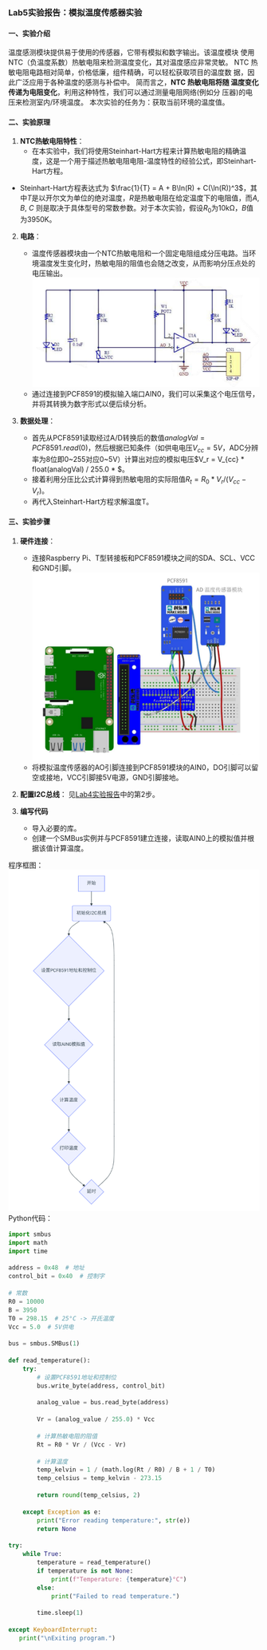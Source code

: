 ### Lab5实验报告：模拟温度传感器实验

#### 一、实验介绍
温度感测模块提供易于使用的传感器，它带有模拟和数字输出。该温度模块
使用 NTC（负温度系数）热敏电阻来检测温度变化，其对温度感应非常灵敏。
NTC 热敏电阻电路相对简单，价格低廉，组件精确，可以轻松获取项目的温度数
据，因此广泛应用于各种温度的感测与补偿中。 简而言之，**NTC 热敏电阻将随
温度变化传递为电阻变化**，利用这种特性，我们可以通过测量电阻网络(例如分
压器)的电压来检测室内/环境温度。
本次实验的任务为：获取当前环境的温度值。


#### 二、实验原理
1. **NTC热敏电阻特性**：
   - 在本实验中，我们将使用Steinhart-Hart方程来计算热敏电阻的精确温度，这是一个用于描述热敏电阻电阻-温度特性的经验公式，即Steinhart-Hart方程。
  -  Steinhart-Hart方程表达式为 $\frac{1}{T} = A + B\ln(R) + C(\ln(R))^3$，其中$T$是以开尔文为单位的绝对温度，$R$是热敏电阻在给定温度下的电阻值，而$A$, $B$, $C$ 则是取决于具体型号的常数参数。对于本次实验，假设$R_0$为10kΩ，$B$值为3950K。

2. **电路**：
   - 温度传感器模块由一个NTC热敏电阻和一个固定电阻组成分压电路。当环境温度发生变化时，热敏电阻的阻值也会随之改变，从而影响分压点处的电压输出。
    ![alt text](images/image-7.png)
   - 通过连接到PCF8591的模拟输入端口AIN0，我们可以采集这个电压信号，并将其转换为数字形式以便后续分析。

3. **数据处理**：
   - 首先从PCF8591读取经过A/D转换后的数值$analogVal =PCF8591.read(0)$，然后根据已知条件（如供电电压$V_{cc}=5V$，ADC分辨率为8位即0~255对应0~5V）计算出对应的模拟电压$V_r = V_{cc} * float(analogVal) / 255.0 * $。
   - 接着利用分压比公式计算得到热敏电阻的实际阻值$R_t = R_0 * V_r / (V_{cc} - V_r)$。
   - 再代入Steinhart-Hart方程求解温度T。

#### 三、实验步骤
1. **硬件连接**：
   - 连接Raspberry Pi、T型转接板和PCF8591模块之间的SDA、SCL、VCC和GND引脚。![alt text](images/image-8.png)
   - 将模拟温度传感器的AO引脚连接到PCF8591模块的AIN0，DO引脚可以留空或接地，VCC引脚接5V电源，GND引脚接地。

2. **配置I2C总线**：
  见[Lab4实验报告](lab4.md)中的第2步。

3. **编写代码**
   - 导入必要的库。
   - 创建一个SMBus实例并与PCF8591建立连接，读取AIN0上的模拟值并根据该值计算温度。

程序框图：
![alt text](image-3.png)
Python代码：

```python
import smbus
import math
import time

address = 0x48  # 地址
control_bit = 0x40  # 控制字

# 常数
R0 = 10000  
B = 3950  
T0 = 298.15  # 25°C -> 开氏温度
Vcc = 5.0  # 5V供电

bus = smbus.SMBus(1)

def read_temperature():
    try:
        # 设置PCF8591地址和控制位
        bus.write_byte(address, control_bit)
        
        analog_value = bus.read_byte(address)
        
        Vr = (analog_value / 255.0) * Vcc
        
        # 计算热敏电阻的阻值
        Rt = R0 * Vr / (Vcc - Vr)
        
        # 计算温度
        temp_kelvin = 1 / (math.log(Rt / R0) / B + 1 / T0)
        temp_celsius = temp_kelvin - 273.15
        
        return round(temp_celsius, 2)
    
    except Exception as e:
        print("Error reading temperature:", str(e))
        return None

try:
    while True:
        temperature = read_temperature()
        if temperature is not None:
            print(f"Temperature: {temperature}°C")
        else:
            print("Failed to read temperature.")
        
        time.sleep(1)

except KeyboardInterrupt:
   print("\nExiting program.")
```
